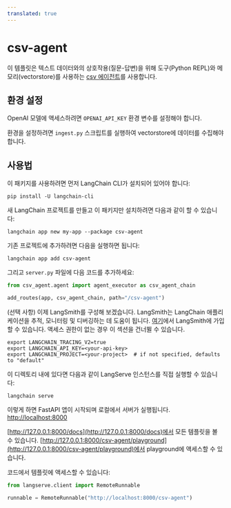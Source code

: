 ```yaml
---
translated: true
---
```


# csv-agent

이 템플릿은 텍스트 데이터와의 상호작용(질문-답변)을 위해 도구(Python REPL)와 메모리(vectorstore)를 사용하는 [csv 에이전트](https://python.langchain.com/docs/integrations/toolkits/csv)를 사용합니다.

## 환경 설정

OpenAI 모델에 액세스하려면 `OPENAI_API_KEY` 환경 변수를 설정해야 합니다.

환경을 설정하려면 `ingest.py` 스크립트를 실행하여 vectorstore에 데이터를 수집해야 합니다.

## 사용법

이 패키지를 사용하려면 먼저 LangChain CLI가 설치되어 있어야 합니다:

```shell
pip install -U langchain-cli
```

새 LangChain 프로젝트를 만들고 이 패키지만 설치하려면 다음과 같이 할 수 있습니다:

```shell
langchain app new my-app --package csv-agent
```

기존 프로젝트에 추가하려면 다음을 실행하면 됩니다:

```shell
langchain app add csv-agent
```

그리고 `server.py` 파일에 다음 코드를 추가하세요:

```python
from csv_agent.agent import agent_executor as csv_agent_chain

add_routes(app, csv_agent_chain, path="/csv-agent")
```

(선택 사항) 이제 LangSmith를 구성해 보겠습니다.
LangSmith는 LangChain 애플리케이션을 추적, 모니터링 및 디버깅하는 데 도움이 됩니다.
[여기](https://smith.langchain.com/)에서 LangSmith에 가입할 수 있습니다.
액세스 권한이 없는 경우 이 섹션을 건너뛸 수 있습니다.

```shell
export LANGCHAIN_TRACING_V2=true
export LANGCHAIN_API_KEY=<your-api-key>
export LANGCHAIN_PROJECT=<your-project>  # if not specified, defaults to "default"
```

이 디렉토리 내에 있다면 다음과 같이 LangServe 인스턴스를 직접 실행할 수 있습니다:

```shell
langchain serve
```

이렇게 하면 FastAPI 앱이 시작되며 로컬에서 서버가 실행됩니다.
[http://localhost:8000](http://localhost:8000)

[http://127.0.0.1:8000/docs](http://127.0.0.1:8000/docs)에서 모든 템플릿을 볼 수 있습니다.
[http://127.0.0.1:8000/csv-agent/playground](http://127.0.0.1:8000/csv-agent/playground)에서 playground에 액세스할 수 있습니다.

코드에서 템플릿에 액세스할 수 있습니다:

```python
from langserve.client import RemoteRunnable

runnable = RemoteRunnable("http://localhost:8000/csv-agent")
```
